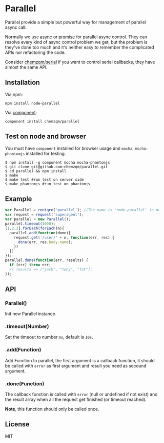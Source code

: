 # Parallel

Parallel provide a simple but powerful way for management of parallel async call.

Normally we use [async](https://github.com/caolan/async) or [promise](https://github.com/then/promise) for parallel async control.
They can resolve every kind of async control problem we get, but the problem is they've done too much and it's neither easy to remember the complicated APIs nor refactoring the code.

Consider [chemzqm/serial](https://github.com/chemzqm/serial) if you want to control serial callbacks, they have almost the same API.

## Installation

Via npm:

    npm install node-parallel

Via [component](https://github.com/component/component):

    component install chemzqm/parallel

## Test on node and browser

You must have `component` installed for browser usage and `mocha`, `mocha-phantomjs` installed for testing.

```
$ npm install -g component mocha mocha-phantomjs
$ git clone git@github.com:chemzqm/parallel.git
$ cd parallel && npm install
$ make
$ make test #run test on server side
$ make phantomjs #run test on phantomjs
```

## Example

``` js
var Parallel = reuiqre('parallel'); //The name is 'node-parallel' in node environment
var request = request('superagent');
var parallel = new Parallel();
parallel.timeout(3000);
[1,2,3].forEach(forEach(n){
  parallel.add(function(done){
    request.get('/user/' + n, function(err, res) {
      done(err, res.body.name);
    })
  })
});
parallel.done(function(err, results) {
  if (err) throw err;
  // results => ["jack", "tony", "fat"];
});
```

## API

### Parallel()

Init new Parallel instance.

### .timeout(Number)

Set the timeout to number `ms`, default is `10s`.

### .add(Function)

Add Function to parallel, the first argument is a callback function, it should be called with `error` as first argument and result you need as secound argument.

### .done(Function)

The callback function is called with `error` (null or undefined if not exist) and the result array when all the request get finished (or timeout reached).

**Note**, this function should only be called once.

## License

  MIT

